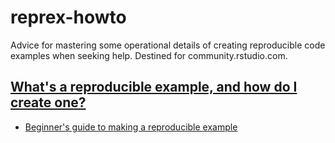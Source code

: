 # reprex-howto

Advice for mastering some operational details of creating reproducible code examples when seeking help. Destined for community.rstudio.com.

## [What's a reproducible example, and how do I create one?][reprex]

- [Beginner's guide to making a reproducible example][newbie]

[tips-code]: https://github.com/jcblum/community-faqs/blob/master/code-formatting_6246.md
[reprex]: reprex.md
[newbie]: reprex_newbie.md
[package]: reprex_package.md
[install]: reprex_install-packages.md
[shiny-cloud]: reprex_shiny_cloud.md
[data]: reprexdata_advanced.md
[dput]: reprexdata_dput.md
[datapasta]: reprexdata_datapasta.md
[readr]: reprexdata_readr.md
[remote]: reprexdata_remote.md
